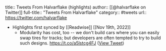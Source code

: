 title:: Tweets From Halvarflake (highlights)
author:: [[@halvarflake on Twitter]]
full-title:: "Tweets From Halvarflake"
category:: #tweets
url:: https://twitter.com/halvarflake

- Highlights first synced by [[Readwise]] [[Nov 19th, 2022]]
	- Modularity has cost, too -- we don't build cars where you can easily swap tires for tracks; but developers are often tempted to try to build such designs. https://t.co/a5lstcg4FJ ([View Tweet](https://twitter.com/halvarflake/status/1406380982291341315))